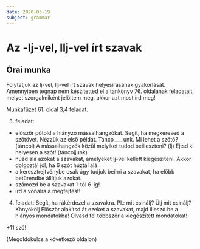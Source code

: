 ```yaml
---
date: 2020-03-19
subject: grammar
---
```


# Az -lj-vel, llj-vel írt szavak

## Órai munka

Folytatjuk az lj-vel, llj-vel írt szavak helyesírásának gyakorlását.
Amennyiben tegnap nem készítetted el a tankönyv 76. oldalának feladatait, melyet szorgalmiként jelöltem meg, akkor azt most írd meg!

Munkafüzet 61. oldal 3,4 feladat.

3. feladat:
* először pótold a hiányzó mássalhangzókat. Segít, ha megkeresed a szótövet. Nézzük az első példát. Tánco____unk. Mi lehet a szótő? (táncol) A mássalhangzók közül melyiket tudod beilleszteni? (lj) Ejtsd ki helyesen a szót! (táncojjunk)
* húzd alá azokat a szavakat, amelyeket lj-vel kellett kiegészíteni. Akkor dolgoztál jól, ha 6 szót húztál alá.
* a keresztrejtvénybe csak úgy tudjuk beírni a szavakat, ha előbb betűrendbe állítjuk azokat.
* számozd be a szavakat 1-től 6-ig!
* írd a vonalra a megfejtést!

4. feladat:
Segít, ha rákérdezel a szavakra. Pl.: mit csinálj? Ülj mit csinálj? Könyökölj
Először alakítsd át ezeket a szavakat, majd illeszd be a hiányos mondatokba!
Olvasd fel többször a kiegészített mondatokat!


+11 szó!


(Megoldókulcs a következő oldalon)

